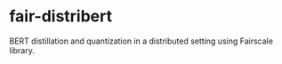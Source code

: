 # fair-distribert
BERT distillation and quantization in a distributed setting using Fairscale library.
